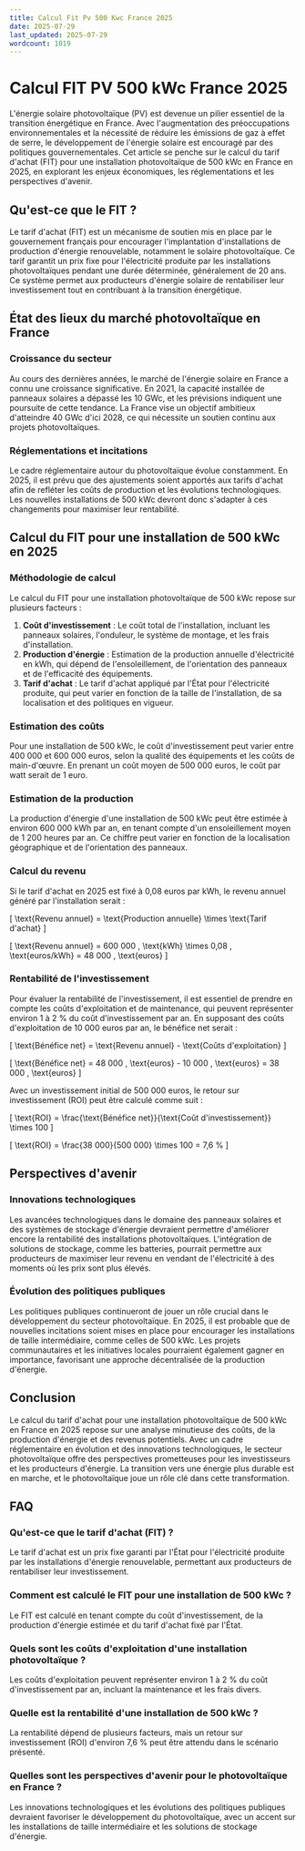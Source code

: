 ```yaml
---
title: Calcul Fit Pv 500 Kwc France 2025
date: 2025-07-29
last_updated: 2025-07-29
wordcount: 1019
---
```


# Calcul FIT PV 500 kWc France 2025

L'énergie solaire photovoltaïque (PV) est devenue un pilier essentiel de la transition énergétique en France. Avec l'augmentation des préoccupations environnementales et la nécessité de réduire les émissions de gaz à effet de serre, le développement de l'énergie solaire est encouragé par des politiques gouvernementales. Cet article se penche sur le calcul du tarif d'achat (FIT) pour une installation photovoltaïque de 500 kWc en France en 2025, en explorant les enjeux économiques, les réglementations et les perspectives d'avenir.

## Qu'est-ce que le FIT ?

Le tarif d'achat (FIT) est un mécanisme de soutien mis en place par le gouvernement français pour encourager l'implantation d'installations de production d'énergie renouvelable, notamment le solaire photovoltaïque. Ce tarif garantit un prix fixe pour l'électricité produite par les installations photovoltaïques pendant une durée déterminée, généralement de 20 ans. Ce système permet aux producteurs d'énergie solaire de rentabiliser leur investissement tout en contribuant à la transition énergétique.

## État des lieux du marché photovoltaïque en France

### Croissance du secteur

Au cours des dernières années, le marché de l'énergie solaire en France a connu une croissance significative. En 2021, la capacité installée de panneaux solaires a dépassé les 10 GWc, et les prévisions indiquent une poursuite de cette tendance. La France vise un objectif ambitieux d'atteindre 40 GWc d'ici 2028, ce qui nécessite un soutien continu aux projets photovoltaïques.

### Réglementations et incitations

Le cadre réglementaire autour du photovoltaïque évolue constamment. En 2025, il est prévu que des ajustements soient apportés aux tarifs d'achat afin de refléter les coûts de production et les évolutions technologiques. Les nouvelles installations de 500 kWc devront donc s'adapter à ces changements pour maximiser leur rentabilité.

## Calcul du FIT pour une installation de 500 kWc en 2025

### Méthodologie de calcul

Le calcul du FIT pour une installation photovoltaïque de 500 kWc repose sur plusieurs facteurs :

1. **Coût d'investissement** : Le coût total de l'installation, incluant les panneaux solaires, l'onduleur, le système de montage, et les frais d'installation.
2. **Production d'énergie** : Estimation de la production annuelle d'électricité en kWh, qui dépend de l'ensoleillement, de l'orientation des panneaux et de l'efficacité des équipements.
3. **Tarif d'achat** : Le tarif d'achat appliqué par l'État pour l'électricité produite, qui peut varier en fonction de la taille de l'installation, de sa localisation et des politiques en vigueur.

### Estimation des coûts

Pour une installation de 500 kWc, le coût d'investissement peut varier entre 400 000 et 600 000 euros, selon la qualité des équipements et les coûts de main-d'œuvre. En prenant un coût moyen de 500 000 euros, le coût par watt serait de 1 euro.

### Estimation de la production

La production d'énergie d'une installation de 500 kWc peut être estimée à environ 600 000 kWh par an, en tenant compte d'un ensoleillement moyen de 1 200 heures par an. Ce chiffre peut varier en fonction de la localisation géographique et de l'orientation des panneaux.

### Calcul du revenu

Si le tarif d'achat en 2025 est fixé à 0,08 euros par kWh, le revenu annuel généré par l'installation serait :

\[ \text{Revenu annuel} = \text{Production annuelle} \times \text{Tarif d'achat} \]

\[ \text{Revenu annuel} = 600 000 \, \text{kWh} \times 0,08 \, \text{euros/kWh} = 48 000 \, \text{euros} \]

### Rentabilité de l'investissement

Pour évaluer la rentabilité de l'investissement, il est essentiel de prendre en compte les coûts d'exploitation et de maintenance, qui peuvent représenter environ 1 à 2 % du coût d'investissement par an. En supposant des coûts d'exploitation de 10 000 euros par an, le bénéfice net serait :

\[ \text{Bénéfice net} = \text{Revenu annuel} - \text{Coûts d'exploitation} \]

\[ \text{Bénéfice net} = 48 000 \, \text{euros} - 10 000 \, \text{euros} = 38 000 \, \text{euros} \]

Avec un investissement initial de 500 000 euros, le retour sur investissement (ROI) peut être calculé comme suit :

\[ \text{ROI} = \frac{\text{Bénéfice net}}{\text{Coût d'investissement}} \times 100 \]

\[ \text{ROI} = \frac{38 000}{500 000} \times 100 = 7,6 \% \]

## Perspectives d'avenir

### Innovations technologiques

Les avancées technologiques dans le domaine des panneaux solaires et des systèmes de stockage d'énergie devraient permettre d'améliorer encore la rentabilité des installations photovoltaïques. L'intégration de solutions de stockage, comme les batteries, pourrait permettre aux producteurs de maximiser leur revenu en vendant de l'électricité à des moments où les prix sont plus élevés.

### Évolution des politiques publiques

Les politiques publiques continueront de jouer un rôle crucial dans le développement du secteur photovoltaïque. En 2025, il est probable que de nouvelles incitations soient mises en place pour encourager les installations de taille intermédiaire, comme celles de 500 kWc. Les projets communautaires et les initiatives locales pourraient également gagner en importance, favorisant une approche décentralisée de la production d'énergie.

## Conclusion

Le calcul du tarif d'achat pour une installation photovoltaïque de 500 kWc en France en 2025 repose sur une analyse minutieuse des coûts, de la production d'énergie et des revenus potentiels. Avec un cadre réglementaire en évolution et des innovations technologiques, le secteur photovoltaïque offre des perspectives prometteuses pour les investisseurs et les producteurs d'énergie. La transition vers une énergie plus durable est en marche, et le photovoltaïque joue un rôle clé dans cette transformation.

## FAQ

### Qu'est-ce que le tarif d'achat (FIT) ?

Le tarif d'achat est un prix fixe garanti par l'État pour l'électricité produite par les installations d'énergie renouvelable, permettant aux producteurs de rentabiliser leur investissement.

### Comment est calculé le FIT pour une installation de 500 kWc ?

Le FIT est calculé en tenant compte du coût d'investissement, de la production d'énergie estimée et du tarif d'achat fixé par l'État.

### Quels sont les coûts d'exploitation d'une installation photovoltaïque ?

Les coûts d'exploitation peuvent représenter environ 1 à 2 % du coût d'investissement par an, incluant la maintenance et les frais divers.

### Quelle est la rentabilité d'une installation de 500 kWc ?

La rentabilité dépend de plusieurs facteurs, mais un retour sur investissement (ROI) d'environ 7,6 % peut être attendu dans le scénario présenté.

### Quelles sont les perspectives d'avenir pour le photovoltaïque en France ?

Les innovations technologiques et les évolutions des politiques publiques devraient favoriser le développement du photovoltaïque, avec un accent sur les installations de taille intermédiaire et les solutions de stockage d'énergie.